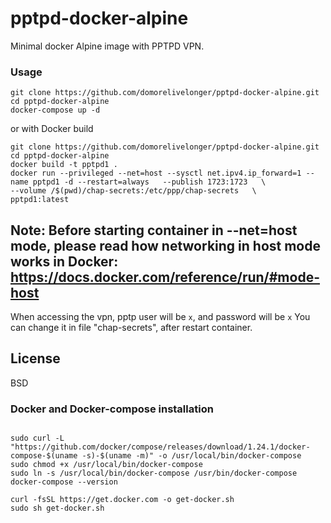 # pptpd-docker-alpine
Minimal docker Alpine image with PPTPD VPN.

### Usage
```
git clone https://github.com/domorelivelonger/pptpd-docker-alpine.git
cd pptpd-docker-alpine
docker-compose up -d
```
or with Docker build
```
git clone https://github.com/domorelivelonger/pptpd-docker-alpine.git
cd pptpd-docker-alpine
docker build -t pptpd1 .
docker run --privileged --net=host --sysctl net.ipv4.ip_forward=1 --name pptpd1 -d --restart=always   --publish 1723:1723   \
--volume /$(pwd)/chap-secrets:/etc/ppp/chap-secrets   \
pptpd1:latest
```
Note: Before starting container in --net=host mode, please read how networking in host mode works in Docker: https://docs.docker.com/reference/run/#mode-host
-
When accessing the vpn, pptp user will be ```x```, and password will be ```x```
You can change it in file "chap-secrets", after restart container.

License
----

BSD
### Docker and Docker-compose installation
```

sudo curl -L "https://github.com/docker/compose/releases/download/1.24.1/docker-compose-$(uname -s)-$(uname -m)" -o /usr/local/bin/docker-compose
sudo chmod +x /usr/local/bin/docker-compose
sudo ln -s /usr/local/bin/docker-compose /usr/bin/docker-compose
docker-compose --version

curl -fsSL https://get.docker.com -o get-docker.sh
sudo sh get-docker.sh
```
